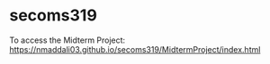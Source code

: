 # secoms319

To access the Midterm Project:
https://nmaddali03.github.io/secoms319/MidtermProject/index.html
